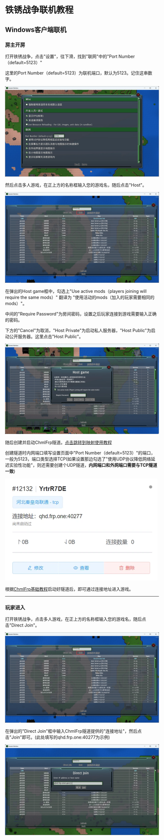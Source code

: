 # 铁锈战争联机教程

## Windows客户端联机

### 房主开房

打开铁锈战争，点击"设置"，往下滑，找到"联网"中的"Port Number（default=5123）"

这里的Port Number（default=5123）为联机端口，默认为5123。记住这串数字。

![铁锈战争设置页面](./img/rust-wars/1.webp)

然后点击多人游戏，在正上方的名称框输入您的游戏名，随后点击"Host"。

![铁锈战争多人游戏页面](./img/rust-wars/2.webp)

在弹出的Host game框中，勾选上"Use active mods（players joining will require the same mods）" 翻译为 "使用活动的mods（加入的玩家需要相同的mods）"。

中间的"Require Password"为房间密码，设置之后玩家连接到游戏需要输入正确的密码。

下方的"Cancel"为取消，"Host Private"为启动私人服务器，"Host Public"为启动公开服务器。这里点击"Host Public"。

![铁锈战争Host game框](./img/rust-wars/3.webp)

随后创建并启动ChmlFrp隧道。[点击跳转到映射使用教程](../use/mapping)

创建隧道时内网端口填写设置页面中"Port Number（default=5123）"的端口，一般为5123，端口类型选择TCP(如果设置那边勾选了"使用UDP协议降低网络延迟实验性功能"，则还需要创建个UDP隧道，**内网端口和外网端口需要与TCP隧道一致**)

![ChmlFrp隧道](./img/rust-wars/4.webp)

根据[ChmlFrp基础教程](../use/mapping)启动好隧道后，即可通过连接地址进入游戏。

---

### 玩家进入

打开铁锈战争，点击多人游戏，在正上方的名称框输入您的游戏名，随后点击"Direct Join"。

![铁锈战争多人游戏页面](./img/rust-wars/2.webp)

在弹出的"Direct Join"框中输入ChmlFrp隧道提供的"连接地址"，然后点击"Join"即可。(此处填写的qhd.frp.one:40277为示例)

![铁锈战争加入房间页面](./img/rust-wars/5.webp)